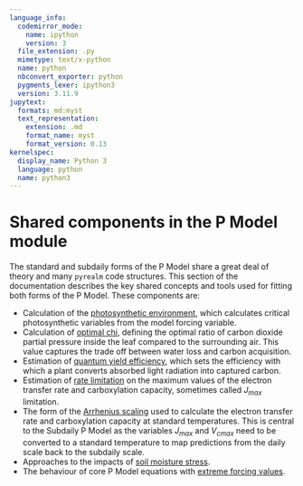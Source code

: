 ```yaml
---
language_info:
  codemirror_mode:
    name: ipython
    version: 3
  file_extension: .py
  mimetype: text/x-python
  name: python
  nbconvert_exporter: python
  pygments_lexer: ipython3
  version: 3.11.9
jupytext:
  formats: md:myst
  text_representation:
    extension: .md
    format_name: myst
    format_version: 0.13
kernelspec:
  display_name: Python 3
  language: python
  name: python3
---
```


# Shared components in the P Model module

The standard and subdaily forms of the P Model share a great deal of theory and many
`pyrealm` code structures. This section of the documentation describes the key shared
concepts and tools used for fitting both forms of the P Model. These components are:

* Calculation of the [photosynthetic
  environment](./photosynthetic_environment), which calculates critical
  photosynthetic variables from the model forcing variable.
* Calculation of [optimal chi](./optimal_chi), defining the optimal ratio
  of carbon dioxide partial pressure inside the leaf compared to the surrounding air.
  This value captures the trade off between water loss and carbon acquisition.
* Estimation of [quantum yield efficiency](./quantum_yield), which sets
  the efficiency with which a plant converts absorbed light radiation into captured
  carbon.
* Estimation of [rate limitation](./jmax_limitation) on the maximum
  values of the electron transfer rate and carboxylation capacity, sometimes called
  $J_{max}$ limitation.
* The form of the [Arrhenius scaling](./arrhenius) used to calculate the electron
  transfer rate and carboxylation capacity at standard temperatures. This is central to
  the Subdaily P Model as the variables $J_{max}$ and $V_{cmax}$ need to be converted to
  a standard temperature to map predictions from the daily scale back to the subdaily
  scale.
* Approaches to the impacts of [soil moisture stress](./soil_moisture).
* The behaviour of core P Model equations with [extreme forcing
  values](./extreme_values).
